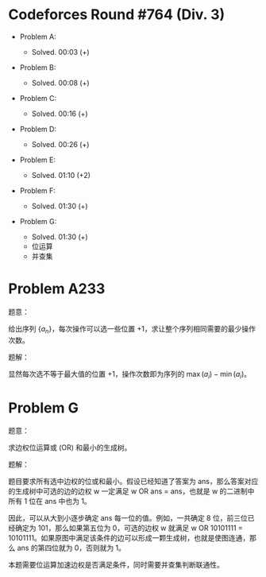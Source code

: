 # Codeforces Round #764 (Div. 3)

- Problem A:
  - Solved. 00:03 (+)

- Problem B:
  - Solved. 00:08 (+)

- Problem C:
  - Solved. 00:16 (+)

- Problem D:
  - Solved. 00:26 (+)

- Problem E:
  - Solved. 01:10 (+2)

- Problem F:
  - Solved. 01:30 (+)

- Problem G:
  - Solved. 01:30 (+)
  - 位运算
  - 并查集

# Problem A233

题意：

给出序列 $\{a_n\}$，每次操作可以选一些位置 $+1$，求让整个序列相同需要的最少操作次数。

题解：

显然每次选不等于最大值的位置 $+1$，操作次数即为序列的 $\max\left(a_i\right) - \min(a_i)$。



# Problem G

题意：

求边权位运算或 (OR) 和最小的生成树。

题解：

题目要求所有选中边权的位或和最小。假设已经知道了答案为 ans，那么答案对应的生成树中可选的边的边权 w 一定满足 w OR ans = ans，也就是 w 的二进制中所有 1 位在 ans 中也为 1。

因此，可以从大到小逐步确定 ans 每一位的值。例如，一共确定 8 位，前三位已经确定为 101，那么如果第五位为 0，可选的边权 w 就满足 w OR 10101111 = 10101111。如果原图中满足该条件的边可以形成一颗生成树，也就是使图连通，那么 ans 的第四位就为 0，否则就为 1。

本题需要位运算加速边权是否满足条件，同时需要并查集判断联通性。